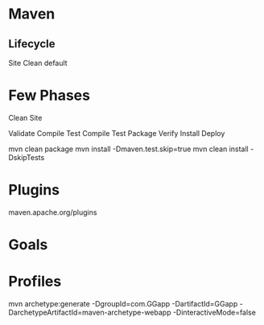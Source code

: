 Maven
======


Lifecycle
-----------
Site
Clean
default

Few Phases
========
Clean
Site

Validate
Compile
Test Compile
Test
Package
Verify
Install
Deploy

mvn clean package
mvn install -Dmaven.test.skip=true
mvn clean install -DskipTests


Plugins
======
maven.apache.org/plugins



Goals
=====


Profiles
======




mvn archetype:generate -DgroupId=com.GGapp -DartifactId=GGapp -DarchetypeArtifactId=maven-archetype-webapp -DinteractiveMode=false
